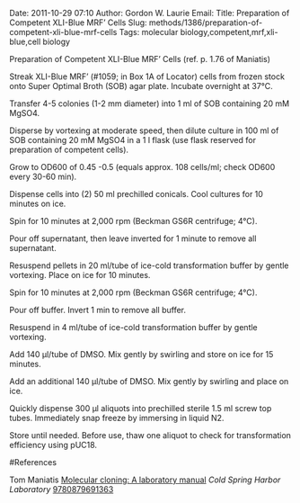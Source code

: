 Date: 2011-10-29 07:10
Author: Gordon W. Laurie
Email: 
Title: Preparation of Competent XLI-Blue MRF’ Cells
Slug: methods/1386/preparation-of-competent-xli-blue-mrf-cells
Tags: molecular biology,competent,mrf,xli-blue,cell biology

Preparation of Competent XLI-Blue MRF’ Cells (ref. p. 1.76 of Maniatis)









Streak XLI-Blue MRF’ (#1059; in Box 1A of Locator) cells from frozen stock onto Super Optimal Broth (SOB) agar plate.  Incubate overnight at 37°C.



Transfer 4-5 colonies (1-2 mm diameter) into 1 ml of SOB containing 20 mM MgSO4.  



Disperse by vortexing at moderate speed, then dilute culture in 100 ml of SOB containing 20 mM MgSO4 in a 1 l flask (use flask reserved for preparation of competent cells).



Grow to OD600 of 0.45 -0.5 (equals approx. 108 cells/ml; check OD600 every 30-60 min).



Dispense cells into (2) 50 ml prechilled conicals.  Cool cultures for 10 minutes on ice.



Spin for 10 minutes at 2,000 rpm (Beckman GS6R centrifuge; 4°C).  



Pour off supernatant, then leave inverted for 1 minute to remove all supernatant.



Resuspend pellets in 20 ml/tube of ice-cold transformation buffer by gentle vortexing.  Place on ice for 10 minutes.



Spin for 10 minutes at 2,000 rpm (Beckman GS6R centrifuge; 4°C).



Pour off buffer.  Invert 1 min to remove all buffer.  



Resuspend in 4 ml/tube of ice-cold transformation buffer by gentle vortexing.



Add 140 µl/tube of DMSO.  Mix gently by swirling and store on ice for 15 minutes. 



Add an additional 140 µl/tube of DMSO.  Mix gently by swirling and place on ice. 



Quickly dispense 300 µl aliquots into prechilled sterile 1.5 ml screw top tubes.  Immediately snap freeze by immersing in liquid N2.



Store until needed.  Before use, thaw one aliquot to check for transformation efficiency using pUC18.





#References


Tom Maniatis [Molecular cloning: A laboratory manual](http://www.amazon.com/gp/search/ref=sr_adv_b/?field-isbn=9780879691363&amp;_encoding=UTF8&amp;tag=mutadsman-20&amp;linkCode=ur2&amp;camp=1789&amp;creative=390957) _Cold Spring Harbor Laboratory_ 
[9780879691363](http://www.amazon.com/gp/search/ref=sr_adv_b/?field-isbn=9780879691363&amp;_encoding=UTF8&amp;tag=mutadsman-20&amp;linkCode=ur2&amp;camp=1789&amp;creative=390957)



